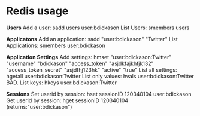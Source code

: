 # Redis usage

__Users__
Add a user: sadd users user:bdickason
List Users: smembers users

__Applicatons__
Add an application: sadd "user:bdickason" "Twitter"
List Applications: smembers user:bdickason
	
__Application Settings__
Add settings: hmset "user:bdickason:Twitter" "username" "bdickason" "access_token" "asjdkfajkhfjk132" "access_token_secret" "asjdfhj123hk" "active" "true"
List all settings: hgetall user:bdickason:Twitter
List only values: hvals user:bdickason:Twitter
BAD. List keys: hkeys user:bdickason:Twitter

__Sessions__
Set userid by session: hset sessionID 120340104 user:bdickason
Get userid by session: hget sessionID 120340104 (returns:"user:bdickason")